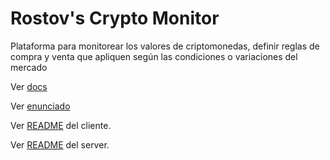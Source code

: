 # Rostov's Crypto Monitor

Plataforma para monitorear los valores de criptomonedas, definir reglas de compra y venta que apliquen según las condiciones o variaciones del mercado

Ver [docs](/docs/)

Ver [enunciado](https://docs.google.com/document/d/1YWHSMlHjrVZ6HAVEERuD4IdhdI54ica8IvILpKLGT24/edit)

Ver [README](/client/README.md) del cliente.

Ver [README](/server/README.md) del server.